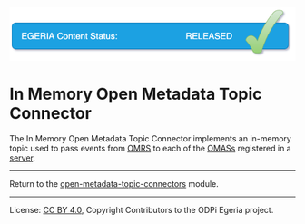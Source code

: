 <!-- SPDX-License-Identifier: CC-BY-4.0 -->
<!-- Copyright Contributors to the ODPi Egeria project 2020. -->

![Released](../../../../../../open-metadata-publication/website/images/egeria-content-status-released.png#pagewidth)
  
# In Memory Open Metadata Topic Connector

The In Memory Open Metadata Topic Connector implements 
an in-memory topic used to pass events from
[OMRS](../../../../../repository-services) to each of the [OMASs](../../../../../access-services)
registered in a
[server](../../../../../admin-services/docs/concepts/metadata-access-point.md).


----
Return to the [open-metadata-topic-connectors](..) module.


----
License: [CC BY 4.0](https://creativecommons.org/licenses/by/4.0/),
Copyright Contributors to the ODPi Egeria project.